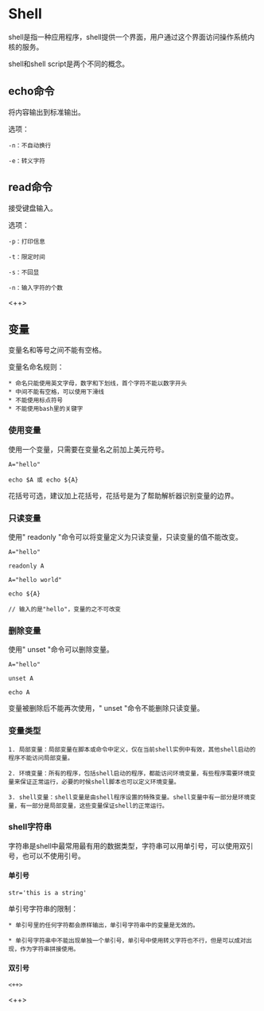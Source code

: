 # Shell

shell是指一种应用程序，shell提供一个界面，用户通过这个界面访问操作系统内核的服务。

shell和shell script是两个不同的概念。

## echo命令

将内容输出到标准输出。

选项：

```
-n：不自动换行

-e：转义字符
```

## read命令

接受键盘输入。

选项：

```
-p：打印信息

-t：限定时间

-s：不回显

-n：输入字符的个数
```

<++>

## 变量

变量名和等号之间不能有空格。

变量名命名规则：

```
* 命名只能使用英文字母，数字和下划线，首个字符不能以数字开头
* 中间不能有空格，可以使用下滑线
* 不能使用标点符号
* 不能使用bash里的关键字
```

### 使用变量

使用一个变量，只需要在变量名之前加上美元符号。

```shell
A="hello"

echo $A 或 echo ${A}
```

花括号可选，建议加上花括号，花括号是为了帮助解析器识别变量的边界。

### 只读变量

使用" readonly "命令可以将变量定义为只读变量，只读变量的值不能改变。

```shell
A="hello"

readonly A

A="hello world"

echo ${A}

// 输入的是"hello"，变量的之不可改变
```

### 删除变量

使用" unset "命令可以删除变量。

```shell
A="hello"

unset A

echo A
```

变量被删除后不能再次使用，" unset "命令不能删除只读变量。

### 变量类型

```
1. 局部变量：局部变量在脚本或命令中定义，仅在当前shell实例中有效，其他shell启动的程序不能访问局部变量。

2. 环境变量：所有的程序，包括shell启动的程序，都能访问环境变量，有些程序需要环境变量来保证正常运行，必要的时候shell脚本也可以定义环境变量。

3. shell变量：shell变量是由shell程序设置的特殊变量。shell变量中有一部分是环境变量，有一部分是局部变量，这些变量保证shell的正常运行。
```

### shell字符串

字符串是shell中最常用最有用的数据类型，字符串可以用单引号，可以使用双引号，也可以不使用引号。

#### 单引号

```shell
str='this is a string'
```

单引号字符串的限制：

```
* 单引号里的任何字符都会原样输出，单引号字符串中的变量是无效的。

* 单引号字符串中不能出现单独一个单引号，单引号中使用转义字符也不行，但是可以成对出现，作为字符串拼接使用。
```

#### 双引号

```shell
<++>
```

<++>


